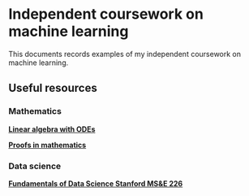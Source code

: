 # Independent coursework on machine learning

This documents records examples of my independent coursework on machine learning.  

## Useful resources

### Mathematics

[**Linear algebra with ODEs**](http://faculty.bard.edu/belk/math213/) 

[**Proofs in mathematics**](https://www.cut-the-knot.org/proofs/index.shtml) 


### Data science
[**Fundamentals of Data Science Stanford MS&E 226**](https://web.stanford.edu/class/msande226/l_notes.html) 

